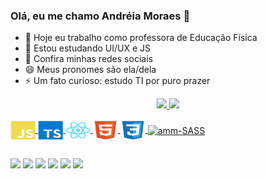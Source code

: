 ### Olá, eu me chamo Andréia Moraes 👋

- 🔭 Hoje eu trabalho como professora de Educação Física
- 🌱 Estou estudando UI/UX e JS
- 💬 Confira minhas redes sociais
- 😄 Meus pronomes são ela/dela
- ⚡ Um fato curioso: estudo TI por puro prazer

<div align="center">
  <a href="https://github.com/andreiammoraes">
  <img height="180em" src="https://github-readme-stats.vercel.app/api?username=andreiammoraes&show_icons=true&theme=jolly&include_all_commits=true&count_private=true"/>
  <img height="180em" src="https://github-readme-stats.vercel.app/api/top-langs/?username=andreiammoraes&layout=compact&langs_count=7&theme=jolly"/>
</div>
  
<div style="display: inline_block"><br>
  <img align="center" alt="amm-Js" height="30" width="40" src="https://raw.githubusercontent.com/devicons/devicon/master/icons/javascript/javascript-plain.svg">
  <img align="center" alt="amm-Ts" height="30" width="40" src="https://raw.githubusercontent.com/devicons/devicon/master/icons/typescript/typescript-plain.svg">
  <img align="center" alt="amm-React" height="30" width="40" src="https://raw.githubusercontent.com/devicons/devicon/master/icons/react/react-original.svg">
  <img align="center" alt="amm-HTML" height="30" width="40" src="https://raw.githubusercontent.com/devicons/devicon/master/icons/html5/html5-original.svg">
  <img align="center" alt="amm-CSS" height="30" width="40" src="https://raw.githubusercontent.com/devicons/devicon/master/icons/css3/css3-original.svg">
  <img align="center" alt="amm-SASS" height="30" width="40" src="https://cdn.jsdelivr.net/gh/devicons/devicon/icons/sass/sass-original.svg">
</div>
  
  ##
 
<div> 
  <a href="https://www.youtube.com/c/QuadradeAula" target="_blank"><img src="https://img.shields.io/badge/YouTube-FF0000?style=for-the-badge&logo=youtube&logoColor=white" target="_blank"></a>
  <a href="https://www.instagram.com/andreiammoraes_" target="_blank"><img src="https://img.shields.io/badge/-Instagram-%23E4405F?style=for-the-badge&logo=instagram&logoColor=white" target="_blank"></a>
 	<a href="https://www.twitch.tv/andreiammm" target="_blank"><img src="https://img.shields.io/badge/Twitch-9146FF?style=for-the-badge&logo=twitch&logoColor=white" target="_blank"></a>
 <a href="https://discord.gg/GCc95mCG7v" target="_blank"><img src="https://img.shields.io/badge/Discord-7289DA?style=for-the-badge&logo=discord&logoColor=white" target="_blank"></a> 
  <a href = "mailto:quadradeaulaedf@gmail.com"><img src="https://img.shields.io/badge/-Gmail-%23333?style=for-the-badge&logo=gmail&logoColor=white" target="_blank"></a>
  <a href="https://www.linkedin.com/in/andreia-mdm-/" target="_blank"><img src="https://img.shields.io/badge/-LinkedIn-%230077B5?style=for-the-badge&logo=linkedin&logoColor=white" target="_blank"></a> 
</div>
